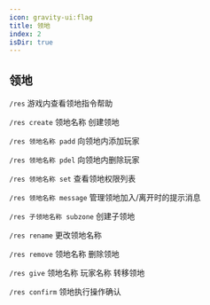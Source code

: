 ```yaml
---
icon: gravity-ui:flag
title: 领地
index: 2
isDir: true
---
```


## 领地

`/res` 游戏内查看领地指令帮助

`/res create` 领地名称 创建领地

`/res 领地名称 padd` 向领地内添加玩家

`/res 领地名称 pdel` 向领地内删除玩家

`/res 领地名称 set` 查看领地权限列表

`/res 领地名称 message` 管理领地加入/离开时的提示消息

`/res 子领地名称 subzone` 创建子领地

`/res rename` 更改领地名称

`/res remove` 领地名称 删除领地

`/res give` 领地名称 玩家名称 转移领地

`/res confirm` 领地执行操作确认
